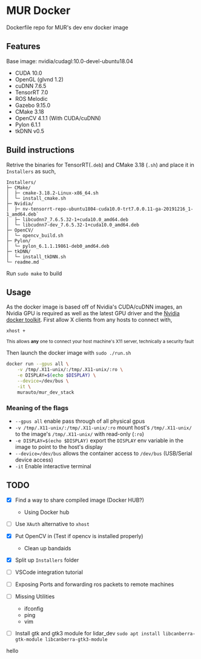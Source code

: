 # MUR Docker
Dockerfile repo for MUR's dev env docker image

## Features
Base image: nvidia/cudagl:10.0-devel-ubuntu18.04

- CUDA 10.0
- OpenGL (glvnd 1.2)
- cuDNN 7.6.5
- TensorRT 7.0
- ROS Melodic
- Gazebo 9.15.0
- CMake 3.18
- OpenCV 4.1.1 (With CUDA/cuDNN)
- Pylon 6.1.1
- tkDNN v0.5

## Build instructions
Retrive the binaries for TensorRT(`.deb`) and CMake 3.18 (`.sh`) and place it in `Installers` as such,
```
Installers/
├─ CMake/
│  ├─ cmake-3.18.2-Linux-x86_64.sh
│  └─ install_cmake.sh
├─ Nvidia/
│  ├─ nv-tensorrt-repo-ubuntu1804-cuda10.0-trt7.0.0.11-ga-20191216_1-1_amd64.deb`
│  ├─ libcudnn7_7.6.5.32-1+cuda10.0_amd64.deb
│  └─ libcudnn7-dev_7.6.5.32-1+cuda10.0_amd64.deb
├─ OpenCV/
│  └─ opencv_build.sh
├─ Pylon/
│  └─ pylon_6.1.1.19861-deb0_amd64.deb
├─ tkDNN/
│  └─ install_tkDNN.sh
└─ readme.md
```
Run `sudo make` to build

## Usage
As the docker image is based off of Nvidia's CUDA/cuDNN images, an Nvidia GPU is required as well as the latest GPU driver and the [Nvidia docker toolkit](https://docs.nvidia.com/datacenter/cloud-native/container-toolkit/install-guide.html#docker).
First allow X clients from any hosts to connect with, 

`xhost +`

<sup>This allows **any** one to connect your host machine's X11 server, technically a security fault</sup>

Then launch the docker image with `sudo ./run.sh`
```bash
docker run --gpus all \
    -v /tmp/.X11-unix/:/tmp/.X11-unix/:ro \
    -e DISPLAY=$(echo $DISPLAY) \
    --device=/dev/bus \
    -it \
    murauto/mur_dev_stack
```

### Meaning of the flags
 - `--gpus all` enable pass through of all physical gpus
 - `-v /tmp/.X11-unix/:/tmp/.X11-unix/:ro` mount host's `/tmp/.X11-unix/` to the image's `/tmp/.X11-unix/` with read-only (`:ro`)
 - `-e DISPLAY=$(echo $DISPLAY)` export the `DISPLAY` env variable in the image to point to the host's display
 - `--device=/dev/bus` allows the container access to `/dev/bus` (USB/Serial device access)
 - `-it` Enable interactive terminal

## TODO
- [x] Find a way to share compiled image (Docker HUB?)
   - Using Docker hub
- [ ] Use `XAuth` alternative to `xhost`
- [x] Put OpenCV in (Test if opencv is installed properly)
   - Clean up bandaids
- [x] Split up `Installers` folder
- [ ] VSCode integration tutorial
- [ ] Exposing Ports and forwarding ros packets to remote machines
- [ ] Missing Utilities
   - ifconfig
   - ping
   - vim
- [ ] Install gtk and gtk3 module for lidar_dev `sudo apt install libcanberra-gtk-module libcanberra-gtk3-module`


hello